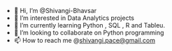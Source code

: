 - 👋 Hi, I’m @Shivangi-Bhavsar
- 👀 I’m interested in Data Analytics projects  
- 🌱 I’m currently learning Python , SQL , R and Tableu.
- 💞️ I’m looking to collaborate on Python programming 
- 📫 How to reach me @shivangi.pace@gmail.com

<!---
Shivangi-Bhavsar/Shivangi-Bhavsar is a ✨ special ✨ repository because its `README.md` (this file) appears on your GitHub profile.
You can click the Preview link to take a look at your changes.
--->
